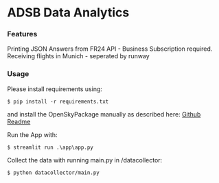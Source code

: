 # ADSB Data Analytics

### Features
Printing JSON Answers from FR24 API - Business Subscription required.
Receiving flights in Munich - seperated by runway

### Usage

Please install requirements using: 
```shell
$ pip install -r requirements.txt
```
and install the OpenSkyPackage manually as described here: [Github Readme](https://github.com/openskynetwork/opensky-api)

Run the App with:
```shell
$ streamlit run .\app\app.py
```

Collect the data with running main.py in /datacollector:
```shell
$ python datacollector/main.py
```
